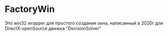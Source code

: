 # FactoryWin
Это win32 wrapper для простого создания окна, написанный в 2020г для DirectX-openSource движка "DecisionSolver"

